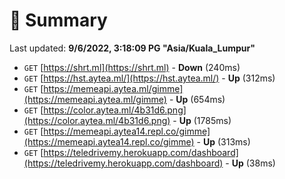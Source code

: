 # 📖 Summary
Last updated: **9/6/2022, 3:18:09 PG "Asia/Kuala_Lumpur"**

- `GET` [https://shrt.ml](https://shrt.ml) - **Down** (240ms)
- `GET` [https://hst.aytea.ml/](https://hst.aytea.ml/) - **Up** (312ms)
- `GET` [https://memeapi.aytea.ml/gimme](https://memeapi.aytea.ml/gimme) - **Up** (654ms)
- `GET` [https://color.aytea.ml/4b31d6.png](https://color.aytea.ml/4b31d6.png) - **Up** (1785ms)
- `GET` [https://memeapi.aytea14.repl.co/gimme](https://memeapi.aytea14.repl.co/gimme) - **Up** (313ms)
- `GET` [https://teledrivemy.herokuapp.com/dashboard](https://teledrivemy.herokuapp.com/dashboard) - **Up** (38ms)
